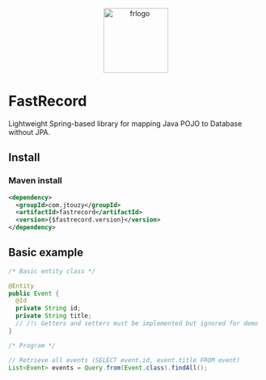 <p align="center">
  <img width="128" alt="frlogo" 
       src="https://cloud.githubusercontent.com/assets/5709133/21409297/c494d8bc-c7d9-11e6-9ee5-b0eb17361158.png">
</p>

# FastRecord
Lightweight Spring-based library for mapping Java POJO to Database without JPA.

## Install

### Maven install
```xml
<dependency>
  <groupId>com.jtouzy</groupId>
  <artifactId>fastrecord</artifactId>
  <version>{$fastrecord.version}</version>
</dependency>
```

## Basic example
```java
/* Basic entity class */

@Entity
public Event {
  @Id
  private String id;
  private String title;
  // /!\ Getters and setters must be implemented but ignored for demo
}

/* Program */

// Retrieve all events (SELECT event.id, event.title FROM event)
List<Event> events = Query.from(Event.class).findAll();
```
